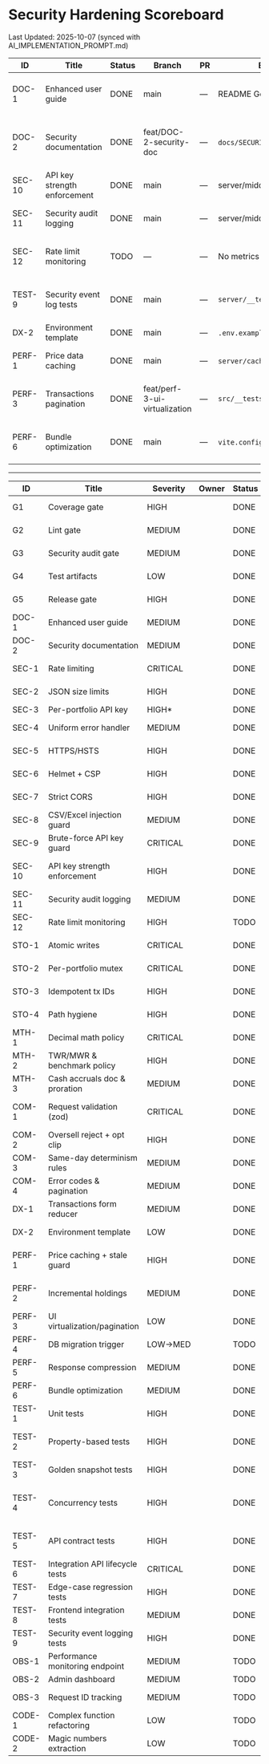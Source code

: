 <!-- markdownlint-disable -->

# Security Hardening Scoreboard

Last Updated: 2025-10-07 (synced with AI_IMPLEMENTATION_PROMPT.md)

| ID    | Title                        | Status | Branch                    | PR | Evidence (CI/logs/coverage)                          | Notes |
|-------|------------------------------|--------|---------------------------|----|------------------------------------------------------|-------|
| DOC-1 | Enhanced user guide          | DONE   | main                      | —  | README Getting Started/API Key sections              | Content verified from audit checklist |
| DOC-2 | Security documentation       | DONE   | feat/DOC-2-security-doc   | —  | `docs/SECURITY.md`; README security cross-link      | Incident response + key guidance documented |
| SEC-10| API key strength enforcement | DONE   | main                      | —  | server/middleware/validation.js; shared/apiKey.js    | Zod schema + shared evaluator |
| SEC-11| Security audit logging       | DONE   | main                      | —  | server/middleware/auditLog.js; audit log tests       | Structured logging in place |
| SEC-12| Rate limit monitoring        | TODO   | —                         | —  | No metrics exports yet                                | Need observability around rate limiter |
| TEST-9| Security event log tests     | DONE   | main                      | —  | `server/__tests__/audit_log.test.js`                  | Weak key + rate limit audit coverage |
| DX-2  | Environment template         | DONE   | main                      | —  | `.env.example`; README environment table             | Template committed |
| PERF-1| Price data caching           | DONE   | main                      | —  | `server/cache/priceCache.js`; cache tests             | Cache TTL + ETag negotiation |
| PERF-3| Transactions pagination      | DONE   | feat/perf-3-ui-virtualization | —  | `src/__tests__/Transactions.integration.test.jsx` | Client-side pagination + RTL coverage |
| PERF-6| Bundle optimization          | DONE   | main                      | —  | `vite.config.js` manualChunks + visualizer gating    | Analyzer behind ANALYZE flag |

---

| ID      | Title                            | Severity | Owner | Status       | Branch            | PR | Evidence (CI) |
|---------|----------------------------------|----------|-------|--------------|-------------------|----|---------------|
| G1      | Coverage gate                    | HIGH     |       | DONE         | feat/ci-hardening | [Compare](https://github.com/cortega26/portfolio-manager-server/compare/main...feat/ci-hardening) | GitHub Actions: CI (nyc check-coverage) |
| G2      | Lint gate                        | MEDIUM   |       | DONE         | feat/ci-hardening | [Compare](https://github.com/cortega26/portfolio-manager-server/compare/main...feat/ci-hardening) | GitHub Actions: CI (npm run lint) |
| G3      | Security audit gate              | MEDIUM   |       | DONE         | feat/ci-hardening | [Compare](https://github.com/cortega26/portfolio-manager-server/compare/main...feat/ci-hardening) | GitHub Actions: CI (gitleaks + npm audit) |
| G4      | Test artifacts                   | LOW      |       | DONE         | feat/ci-hardening | [Compare](https://github.com/cortega26/portfolio-manager-server/compare/main...feat/ci-hardening) | GitHub Actions: CI artifact (coverage/) |
| G5      | Release gate                     | HIGH     |       | DONE         | feat/ci-hardening | [Compare](https://github.com/cortega26/portfolio-manager-server/compare/main...feat/ci-hardening) | GitHub Actions: Deploy (needs ci) |
| DOC-1   | Enhanced user guide              | MEDIUM   |       | DONE         | main              |    | README.md (Getting Started, API Key Setup, Troubleshooting) |
| DOC-2   | Security documentation          | MEDIUM   |       | DONE         | feat/DOC-2-security-doc |    | docs/SECURITY.md; README security section |
| SEC-1   | Rate limiting                    | CRITICAL |       | DONE         | feat/security-hardening | [Compare](https://github.com/cortega26/portfolio-manager-server/compare/main...feat/security-hardening) | Local: npm test (api_validation rate-limit) |
| SEC-2   | JSON size limits                 | HIGH     |       | DONE         | feat/security-hardening | [Compare](https://github.com/cortega26/portfolio-manager-server/compare/main...feat/security-hardening) |               |
| SEC-3   | Per-portfolio API key            | HIGH*    |       | DONE         | main              |    | server/app.js (verifyPortfolioKey) |
| SEC-4   | Uniform error handler            | MEDIUM   |       | DONE         | feat/security-hardening | [Compare](https://github.com/cortega26/portfolio-manager-server/compare/main...feat/security-hardening) |               |
| SEC-5   | HTTPS/HSTS                       | HIGH     |       | DONE         | feat/security-hardening | [Compare](https://github.com/cortega26/portfolio-manager-server/compare/main...feat/security-hardening) |               |
| SEC-6   | Helmet + CSP                     | HIGH     |       | DONE         | feat/security-hardening | [Compare](https://github.com/cortega26/portfolio-manager-server/compare/main...feat/security-hardening) |               |
| SEC-7   | Strict CORS                      | HIGH     |       | DONE         | feat/security-hardening | [Compare](https://github.com/cortega26/portfolio-manager-server/compare/main...feat/security-hardening) |               |
| SEC-8   | CSV/Excel injection guard        | MEDIUM   |       | DONE         | main              |    | src/utils/csv.js |
| SEC-9   | Brute-force API key guard        | CRITICAL |       | DONE         | main              |    | server/app.js (key failure tracker); Local: npm test (2025-10-05) |
| SEC-10  | API key strength enforcement     | HIGH     |       | DONE         | main              |    | server/middleware/validation.js; shared/apiKey.js; server/__tests__/api_errors.test.js |
| SEC-11  | Security audit logging           | MEDIUM   |       | DONE         | main              |    | server/middleware/auditLog.js; server/__tests__/audit_log.test.js |
| SEC-12  | Rate limit monitoring               | HIGH     |       | TODO         |                   |    | Missing dashboards/alerting hooks |
| STO-1   | Atomic writes                    | CRITICAL |       | DONE         | feat/sto-hardening | [Compare](https://github.com/cortega26/portfolio-manager-server/compare/main...feat/sto-hardening) | Local: lint/test |
| STO-2   | Per-portfolio mutex              | CRITICAL |       | DONE         | feat/sto-hardening | [Compare](https://github.com/cortega26/portfolio-manager-server/compare/main...feat/sto-hardening) | Local: lint/test |
| STO-3   | Idempotent tx IDs                | HIGH     |       | DONE         | feat/sto-hardening | [Compare](https://github.com/cortega26/portfolio-manager-server/compare/main...feat/sto-hardening) | Local: lint/test |
| STO-4   | Path hygiene                     | HIGH     |       | DONE         | feat/sto-hardening | [Compare](https://github.com/cortega26/portfolio-manager-server/compare/main...feat/sto-hardening) | Local: lint/test |
| MTH-1   | Decimal math policy              | CRITICAL |       | DONE         | feat&#124;fix/math-decimal-policy | Pending | Local: node --test |
| MTH-2   | TWR/MWR & benchmark policy       | HIGH     |       | DONE         | main              |    | Local: npm test (money_weighted) |
| MTH-3   | Cash accruals doc & proration    | MEDIUM   |       | DONE         | main              |    | docs/cash-benchmarks.md (Day-count, proration, effective-date sections) |
| COM-1   | Request validation (zod)         | CRITICAL |       | DONE         | main              |    | src/utils/api.js, src/utils/portfolioSchema.js; Local: npm test (2025-10-05) |
| COM-2   | Oversell reject + opt clip       | HIGH     |       | DONE         | main              |    | server/app.js (enforceOversellPolicy) |
| COM-3   | Same-day determinism rules       | MEDIUM   |       | DONE         | feat/same-day-determinism | Pending | server/__tests__/portfolio.test.js |
| COM-4   | Error codes & pagination         | MEDIUM   |       | DONE         | feat/com-validation | [Compare](https://github.com/cortega26/portfolio-manager-server/compare/main...feat/com-validation) | Local: lint/test |
| DX-1    | Transactions form reducer        | MEDIUM   |       | DONE         | main              |    | src/components/TransactionsTab.jsx; Local: npm test (2025-10-05) |
| DX-2    | Environment template             | LOW      |       | DONE         | main              |    | `.env.example` committed; README "Environment configuration" section |
| PERF-1  | Price caching + stale guard      | HIGH     |       | DONE         | feat\|fix/cache-etag-cache | Local: node --test cache_behaviors; Phase2 Item1 tests (`server/__tests__/api_cache.test.js`) |               |
| PERF-2  | Incremental holdings             | MEDIUM   |       | DONE         | feat/perf-incremental-holdings | [Compare](https://github.com/cortega26/portfolio-manager-server/compare/main...feat/perf-incremental-holdings) | Local: npm test (storage concurrency failing pre-existing) |
| PERF-3  | UI virtualization/pagination     | LOW      |       | DONE         | feat/perf-3-ui-virtualization |    | Local: npm test -- --coverage (2025-10-07) |
| PERF-4  | DB migration trigger             | LOW→MED  |       | TODO         |                   |    |               |
| PERF-5  | Response compression             | MEDIUM   |       | DONE         | main              |    | `server/__tests__/compression.test.js` (Phase2 Item3) |
| PERF-6  | Bundle optimization                | MEDIUM   |       | DONE         | main              |    | vite.config.js manualChunks; ANALYZE gating |
| TEST-1  | Unit tests                       | HIGH     |       | DONE         | main              |    | Local: npm test (node --test coverage + src/__tests__/portfolioSchema.test.js) |
| TEST-2  | Property-based tests             | HIGH     |       | DONE         | feat/ledger-property-tests | PR pending | Randomized ledger invariants (cash floors, share conservation, deterministic TWR)
| TEST-3  | Golden snapshot tests            | HIGH     |       | DONE         | feat/returns-snapshots | Pending | Local: npm test -- returns.snapshot |
| TEST-4  | Concurrency tests                | HIGH     |       | DONE         | feat\|fix/storage-concurrency-tests | Pending | Local: node --test server/__tests__/storage_concurrency.test.js (≈0.8s, covers Promise.all writers + rename crash) |
| TEST-5  | API contract tests               | HIGH     |       | DONE         | feat\|fix/api-contract-validation | Pending | Local: npm test |
| TEST-6  | Integration API lifecycle tests  | CRITICAL |       | DONE         | main              |    | server/__tests__/integration.test.js; Local: npm test (2025-10-05) |
| TEST-7  | Edge-case regression tests       | HIGH     |       | DONE         | main              |    | server/__tests__/edge_cases.test.js; Local: npm test (2025-10-05) |
| TEST-8  | Frontend integration tests       | MEDIUM   |       | DONE         | main              |    | src/__tests__/Transactions.integration.test.jsx; Local: npm test (2025-10-05) |
| TEST-9  | Security event logging tests       | HIGH     |       | DONE         | main              |    | server/__tests__/audit_log.test.js |
| OBS-1   | Performance monitoring endpoint    | MEDIUM   |       | TODO         |                   |    | Missing `/api/monitoring`/metrics exposure |
| OBS-2   | Admin dashboard                    | MEDIUM   |       | TODO         |                   |    | UI/route not implemented |
| OBS-3   | Request ID tracking                | MEDIUM   |       | TODO         |                   |    | No middleware setting req.id/global correlation |
| CODE-1  | Complex function refactoring       | LOW      |       | TODO         |                   |    | Pending audit of server/app.js long handlers |
| CODE-2  | Magic numbers extraction           | LOW      |       | TODO         |                   |    | Needs config constants review |
